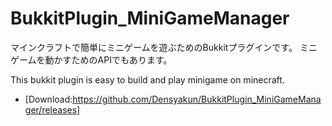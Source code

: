 # BukkitPlugin_MiniGameManager
マインクラフトで簡単にミニゲームを遊ぶためのBukkitプラグインです。
ミニゲームを動かすためのAPIでもあります。

This bukkit plugin is easy to build and play minigame on minecraft.

- [Download:https://github.com/Densyakun/BukkitPlugin_MiniGameManager/releases]
